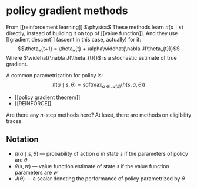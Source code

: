 # policy gradient methods
From [[reinforcement learning]]
$\physics$
These methods learn $\pi(a \mid s)$ directly, instead of building it on top of [[value function]]. And they use [[gradient descent]] (ascent in this case, actually) for it:
$$\theta_{t+1} = \theta_{t} + \alpha\widehat{\nabla J(\theta_{t})}$$
Where $\widehat{\nabla J(\theta_{t})}$ is a stochastic estimate of true gradient.

A common parametrization for policy is:
$$\pi(a \mid s, \theta) = \mathrm{softmax}_{a \in \mathcal{A}(s)}(h(s, a, \theta))$$

- [[policy gradient theorem]]
- [[REINFORCE]]

Are there any $n$-step methods here? At least, there are methods on eligibility traces.

## Notation
- $\pi(a \mid s, \theta)$ — probability of action $a$ in state $s$ if the parameters of policy are $\theta$
- $\hat v(s, w)$ —  value function estimate of state $s$ if the value function parameters are $w$
- $J(\theta)$ — a scalar denoting the performance of policy parametrized by $\theta$
